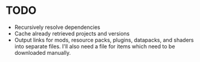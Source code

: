 # TODO

- Recursively resolve dependencies
- Cache already retrieved projects and versions
- Output links for mods, resource packs, plugins, datapacks, and shaders into separate files. I'll also need a file for items which need to be downloaded manually.

